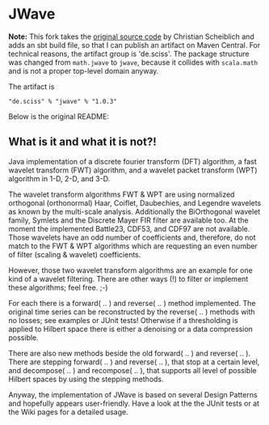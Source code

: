 # JWave

__Note:__ This fork takes the [original source code](https://github.com/cscheiblich/JWave) by Christian Scheiblich
and adds an sbt build file, so that I can publish an artifact on Maven Central.
For technical reasons, the artifact group is 'de.sciss'. The package structure
was changed from `math.jwave` to `jwave`, because it collides with `scala.math`
and is not a proper top-level domain anyway.

The artifact is

    "de.sciss" % "jwave" % "1.0.3"

Below is the original README:

## What is it and what it is not?!
Java implementation of a discrete fourier transform (DFT) algorithm, a fast
wavelet transform (FWT) algorithm, and a wavelet packet transform (WPT)
algorithm in 1-D, 2-D, and 3-D.

The wavelet transform algorithms FWT & WPT are
using normalized orthogonal (orthonormal) Haar, Coiflet, Daubechies, and
Legendre wavelets as known by the multi-scale analysis. Additionally the
BiOrthogonal wavelet family, Symlets and the Discrete Mayer FIR filter are
available too. At the moment the implemented Battle23, CDF53, and CDF97 are not
available. Those wavelets have an odd number of coefficients and, therefore, do
not match to the FWT & WPT algorithms which are requesting an even number of
filter (scaling & wavelet) coefficients.

However, those two wavelet transform algorithms are an example for one kind of
a wavelet filtering. There are other ways (!) to filter or implement these
algorithms; feel free. ;-) 

For each there is a forward( .. ) and reverse( .. ) method implemented. The
original time series can be reconstructed by the reverse( .. ) methods with
no losses; see examples or JUnit tests! Otherwise if a thresholding is applied
to Hilbert space there is either a denoising or a data compression possible.

There are also new methods beside the old forward( .. ) and reverse( .. ).
There are stepping forward( .. ) and reverse( .. ), that stop at a certain
level, and decompose( .. ) and recompose( .. ), that supports all level of
possible Hilbert spaces by using the stepping methods.

Anyway, the implementation of JWave is based on several Design Patterns and hopefully
appears user-friendly. Have a look at the the JUnit tests or at the Wiki pages
for a detailed usage.
